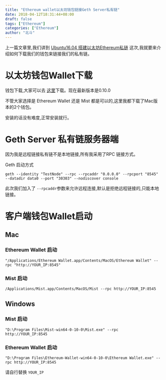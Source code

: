 ```yaml
---
title: "Ethereum wallet以太坊钱包链接Geth Server私有链"
date: 2018-04-12T18:31:44+08:00
draft: false
tags: ["Ethereum"]
categories: ["Ethereum"]
author: "北斗"
---
```


上一篇文章里,我们讲到 [Ubuntu16.04 搭建以太坊Ethereum私链](https://www.3afun.com/post/ubuntu16.04-%E6%90%AD%E5%BB%BA%E4%BB%A5%E5%A4%AA%E5%9D%8Aethereum%E7%A7%81%E9%93%BE/)
这次,我就要来介绍如何下载我们的钱包来链接我们的私有链。

# 以太坊钱包Wallet下载
钱包下载,大家可以去 [这里](https://github.com/ethereum/mist/releases)下载。现在最新版本是0.10.0

不管大家选择是 Ethereum Wallet 还是 Mist 都是可以的,这里我都下载了Mac版本的2个钱包。

安装的话没有难度,正常安装就行。

# Geth Server 私有链服务器端

因为我是远程链接私有链不是本地链接,所有我采用了RPC 链接方式。

Geth 启动方式

```
geth --identity "TestNode" --rpc --rpcaddr "0.0.0.0" --rpcport "8545" --datadir data0 --port "30303" --nodiscover console
```
此次我们加入了 `--rpcaddr`参数来允许远程连接,默认是拒绝远程链接的,只能本地链接。

# 客户端钱包Wallet启动
## Mac

### Ethereum Wallet 启动
```
"/Applications/Ethereum Wallet.app/Contents/MacOS/Ethereum Wallet" --rpc "http://YOUR_IP:8545"
```

### Mist 启动
```
/Applications/Mist.app/Contents/MacOS/Mist --rpc http://YOUR_IP:8545
```

## Windows
### Mist 启动
```
"D:\Program Files\Mist-win64-0-10-0\Mist.exe" --rpc http://YOUR_IP:8545
```
### Ethereum Wallet 启动
```
"D:\Program Files\Ethereum-Wallet-win64-0-10-0\Ethereum Wallet.exe" --rpc http://YOUR_IP:8545
```
请自行替换 `YOUR_IP`
